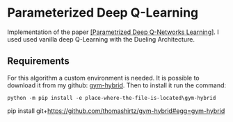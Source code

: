 # Parameterized Deep Q-Learning

Implementation of the paper [[Parametrized Deep Q-Networks Learning]](https://arxiv.org/pdf/1810.06394.pdf). I used
used vanilla deep Q-Learning with the Dueling Architecture.

## Requirements
For this algorithm a custom environment is needed. It is possible to download it from my github:
[gym-hybrid](https://github.com/thomashirtz/gym-hybrid). Then to install it run the command:
```
python -m pip install -e place-where-the-file-is-located\gym-hybrid
```

pip install git+https://github.com/thomashirtz/gym-hybrid#egg=gym-hybrid